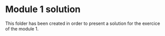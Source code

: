 # Module 1 solution
This folder has been created in order to present a solution for the exercice of the module 1.